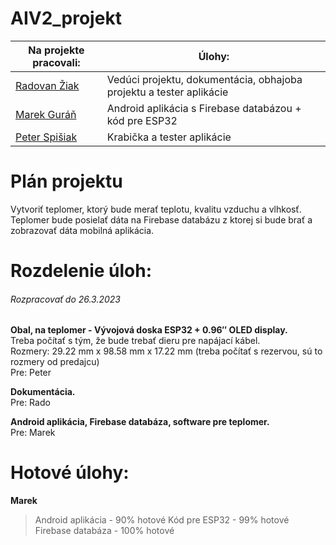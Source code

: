 # AIV2_projekt

| Na projekte pracovali:              | Úlohy:                        |
| -----------------| -------------------------------------|
| [Radovan Žiak](https://github.com/RZpfku) | Vedúci projektu, dokumentácia, obhajoba projektu a tester aplikácie |
| [Marek Guráň](https://github.com/marek-guran) | Android aplikácia s Firebase databázou + kód pre ESP32 |
| [Peter Spišiak](https://github.com/PeterSpisiak) | Krabička a tester aplikácie |

# Plán projektu
Vytvoriť teplomer, ktorý bude merať teplotu, kvalitu vzduchu a vlhkosť. Teplomer bude posielať dáta na Firebase databázu z ktorej si bude brať a zobrazovať dáta mobilná aplikácia.

# Rozdelenie úloh:

###### Rozpracovať do 26.3.2023

 **Obal, na teplomer - Vývojová doska ESP32 + 0.96″ OLED display.**\
 Treba počítať s tým, že bude trebať dieru pre napájací kábel.\
 Rozmery: 29.22 mm x 98.58 mm x 17.22 mm (treba počítať s rezervou, sú to rozmery od predajcu)\
 Pre: Peter

 **Dokumentácia.**\
 Pre: Rado

 **Android aplikácia, Firebase databáza, software pre teplomer.**\
 Pre: Marek
 
 # Hotové úlohy:

 **Marek**
 >Android aplikácia - 90% hotové
 >Kód pre ESP32 - 99% hotové
 >Firebase databáza - 100% hotové
